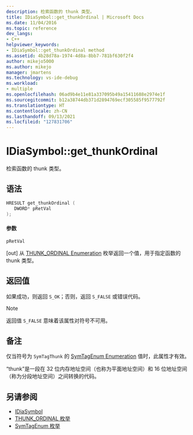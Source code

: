 ```yaml
---
description: 检索函数的 thunk 类型。
title: IDiaSymbol::get_thunkOrdinal | Microsoft Docs
ms.date: 11/04/2016
ms.topic: reference
dev_langs:
- C++
helpviewer_keywords:
- IDiaSymbol::get_thunkOrdinal method
ms.assetid: 4b28d78a-1974-4d8a-8bb7-781bf630f2f4
author: mikejo5000
ms.author: mikejo
manager: jmartens
ms.technology: vs-ide-debug
ms.workload:
- multiple
ms.openlocfilehash: 06ad9b4e11e81a337095b49a15411688e2974e1f
ms.sourcegitcommit: b12a38744db371d2894769ecf305585f9577792f
ms.translationtype: HT
ms.contentlocale: zh-CN
ms.lasthandoff: 09/13/2021
ms.locfileid: "127831706"
---
```

# <a name="idiasymbolget_thunkordinal"></a>IDiaSymbol::get_thunkOrdinal
检索函数的 thunk 类型。

## <a name="syntax"></a>语法

```C++
HRESULT get_thunkOrdinal ( 
   DWORD* pRetVal
);
```

#### <a name="parameters"></a>参数
 `pRetVal`

[out] 从 [THUNK_ORDINAL Enumeration](../../debugger/debug-interface-access/thunk-ordinal.md) 枚举返回一个值，用于指定函数的 thunk 类型。

## <a name="return-value"></a>返回值
 如果成功，则返回 `S_OK`；否则，返回 `S_FALSE` 或错误代码。

> [!NOTE]
> 返回值 `S_FALSE` 意味着该属性对符号不可用。

## <a name="remarks"></a>备注
 仅当符号为 `SymTagThunk` 的 [SymTagEnum Enumeration](../../debugger/debug-interface-access/symtagenum.md) 值时，此属性才有效。

 “thunk”是一段在 32 位内存地址空间（也称为平面地址空间）和 16 位地址空间（称为分段地址空间）之间转换的代码。

## <a name="see-also"></a>另请参阅
- [IDiaSymbol](../../debugger/debug-interface-access/idiasymbol.md)
- [THUNK_ORDINAL 枚举](../../debugger/debug-interface-access/thunk-ordinal.md)
- [SymTagEnum 枚举](../../debugger/debug-interface-access/symtagenum.md)
